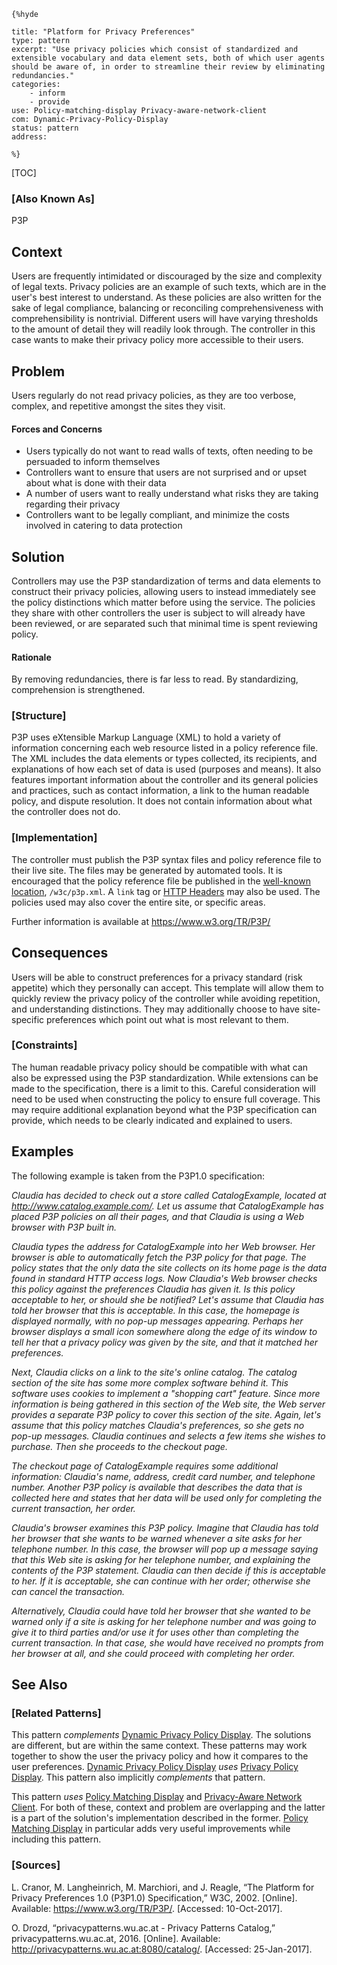     {%hyde

    title: "Platform for Privacy Preferences"
    type: pattern
    excerpt: "Use privacy policies which consist of standardized and extensible vocabulary and data element sets, both of which user agents should be aware of, in order to streamline their review by eliminating redundancies."
    categories:
        - inform
        - provide
    use: Policy-matching-display Privacy-aware-network-client
    com: Dynamic-Privacy-Policy-Display
    status: pattern
    address:

    %}

[TOC]

### [Also Known As]
<!-- All other names the pattern is known by.-->
P3P

## Context
<!-- The situations in which the pattern may apply.-->
<!-- Aspects which constrain the solution, but are not modified by it. They affect the impact of different forces.-->

Users are frequently intimidated or discouraged by the size and complexity of legal texts. Privacy policies are an example of such texts, which are in the user's best interest to understand. As these policies are also written for the sake of legal compliance, balancing or reconciling comprehensiveness with comprehensibility is nontrivial. Different users will have varying thresholds to the amount of detail they will readily look through. The controller in this case wants to make their privacy policy more accessible to their users.

## Problem
<!-- The problem a pattern addresses, including a list of forces describing why a problem might be difficult to solve.-->
<!-- Should be context-free, leading with a concise problem statement.-->

Users regularly do not read privacy policies, as they are too verbose, complex, and repetitive amongst the sites they visit.

#### Forces and Concerns
<!-- Implications in this problem which affect the appropriateness of a solution, and are affected by this pattern.-->
<!-- Forces should be highly visible for easy reference, where less obvious a dedicated section is recommended.-->
- Users typically do not want to read walls of texts, often needing to be persuaded to inform themselves
- Controllers want to ensure that users are not surprised and or upset about what is done with their data
- A number of users want to really understand what risks they are taking regarding their privacy
- Controllers want to be legally compliant, and minimize the costs involved in catering to data protection

<!--#### Indications-->
<!-- Symptoms that may indicate the existence of this problem, if otherwise unclear.-->

## Solution
<!-- A concise description of how the pattern addresses the problem.-->

Controllers may use the P3P standardization of terms and data elements to construct their privacy policies, allowing users to instead immediately see the policy distinctions which matter before using the service. The policies they share with other controllers the user is subject to will already have been reviewed, or are separated such that minimal time is spent reviewing policy.

#### Rationale
<!-- Where useful or otherwise unclear, justification for the solution's appropriateness in this pattern's context.-->
By removing redundancies, there is far less to read. By standardizing, comprehension is strengthened.

### [Structure]
<!--A detailed specification of the structural aspects of the pattern. A class diagram if applicable.-->

P3P uses eXtensible Markup Language (XML) to hold a variety of information concerning each web resource listed in a policy reference file. The XML includes the data elements or types collected, its recipients, and explanations of how each set of data is used (purposes and means). It also features important information about the controller and its general policies and practices, such as contact information, a link to the human readable policy, and dispute resolution. It does not contain information about what the controller does not do.

### [Implementation]
<!--Guidelines for implementing the pattern; code fragments; suggested PETS; policy fragments.-->

The controller must publish the P3P syntax files and policy reference file to their live site. The files may be generated by automated tools. It is encouraged that the policy reference file be published in the [well-known location](https://www.w3.org/TR/P3P/#Well_Known_Location), `/w3c/p3p.xml`. A `link` tag or [HTTP Headers](https://www.w3.org/TR/P3P/#syntax_ext) may also be used. The policies used may also cover the entire site, or specific areas.

Further information is available at https://www.w3.org/TR/P3P/

## Consequences
<!--The advantages (benefits) and disadvantages (liabilities) of applying the pattern.-->

Users will be able to construct preferences for a privacy standard (risk appetite) which they personally can accept. This template will allow them to quickly review the privacy policy of the controller while avoiding repetition, and understanding distinctions. They may additionally choose to have site-specific preferences which point out what is most relevant to them.

### [Constraints]
<!-- limitations as a consequence of applying the pattern.-->

The human readable privacy policy should be compatible with what can also be expressed using the P3P standardization. While extensions can be made to the specification, there is a limit to this. Careful consideration will need to be used when constructing the policy to ensure full coverage. This may require additional explanation beyond what the P3P specification can provide, which needs to be clearly indicated and explained to users.

## Examples
<!--Motivational example to see how the pattern is applied.-->

The following example is taken from the P3P1.0 specification:

_Claudia has decided to check out a store called CatalogExample, located at http://www.catalog.example.com/. Let us assume that CatalogExample has placed P3P policies on all their pages, and that Claudia is using a Web browser with P3P built in._

_Claudia types the address for CatalogExample into her Web browser. Her browser is able to automatically fetch the P3P policy for that page. The policy states that the only data the site collects on its home page is the data found in standard HTTP access logs. Now Claudia's Web browser checks this policy against the preferences Claudia has given it. Is this policy acceptable to her, or should she be notified? Let's assume that Claudia has told her browser that this is acceptable. In this case, the homepage is displayed normally, with no pop-up messages appearing. Perhaps her browser displays a small icon somewhere along the edge of its window to tell her that a privacy policy was given by the site, and that it matched her preferences._

_Next, Claudia clicks on a link to the site's online catalog. The catalog section of the site has some more complex software behind it. This software uses cookies to implement a "shopping cart" feature. Since more information is being gathered in this section of the Web site, the Web server provides a separate P3P policy to cover this section of the site. Again, let's assume that this policy matches Claudia's preferences, so she gets no pop-up messages. Claudia continues and selects a few items she wishes to purchase. Then she proceeds to the checkout page._

_The checkout page of CatalogExample requires some additional information: Claudia's name, address, credit card number, and telephone number. Another P3P policy is available that describes the data that is collected here and states that her data will be used only for completing the current transaction, her order._

_Claudia's browser examines this P3P policy. Imagine that Claudia has told her browser that she wants to be warned whenever a site asks for her telephone number. In this case, the browser will pop up a message saying that this Web site is asking for her telephone number, and explaining the contents of the P3P statement. Claudia can then decide if this is acceptable to her. If it is acceptable, she can continue with her order; otherwise she can cancel the transaction._

_Alternatively, Claudia could have told her browser that she wanted to be warned only if a site is asking for her telephone number and was going to give it to third parties and/or use it for uses other than completing the current transaction. In that case, she would have received no prompts from her browser at all, and she could proceed with completing her order._

<!--### [Known Uses]-->
<!-- Pointers to various applications of the pattern.-->



## See Also
<!-- Any pointers to relevant information, not contained in the subfields below.-->



### [Related Patterns]
<!-- Supporting and conflicting patterns-->

This pattern _complements_ [Dynamic Privacy Policy Display](Dynamic-Privacy-Policy-Display). The solutions are different, but are within the same context. These patterns may work together to show the user the privacy policy and how it compares to the user preferences. [Dynamic Privacy Policy Display](Dynamic-Privacy-Policy-Display) _uses_ [Privacy Policy Display](Privacy-Policy-Display). This pattern also implicitly _complements_ that pattern.

This pattern _uses_ [Policy Matching Display](Policy-matching-display) and [Privacy-Aware Network Client](Privacy-aware-network-client). For both of these, context and problem are overlapping and the latter is a part of the solution's implementation described in the former. [Policy Matching Display](Policy-matching-display) in particular adds very useful improvements while including this pattern.

### [Sources]
<!-- References to the original source of the pattern.-->

L. Cranor, M. Langheinrich, M. Marchiori, and J. Reagle, “The Platform for Privacy Preferences 1.0 (P3P1.0) Specification,” W3C, 2002. [Online]. Available: https://www.w3.org/TR/P3P/. [Accessed: 10-Oct-2017].

O. Drozd, “privacypatterns.wu.ac.at - Privacy Patterns Catalog,” privacypatterns.wu.ac.at, 2016. [Online]. Available: http://privacypatterns.wu.ac.at:8080/catalog/. [Accessed: 25-Jan-2017].

<!--## General Comments-->
<!-- Separate discussion on the pattern.-->



<!--## Tags-->
<!-- User definable descriptors for additional correlation.-->


